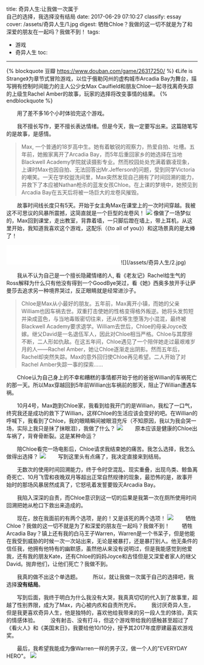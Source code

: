 title: 奇异人生:让我做一次属于<br />自己的选择，我选择没有结局
date: 2017-06-29 07:10:27
classify: essay
cover: /assets/奇异人生/1.jpg
digest: 牺牲Chloe？我做的这一切不就是为了和深爱的朋友在一起吗？我做不到！
tags:
 - 游戏
 - 奇异人生
toc:
---

{% blockquote 豆瓣 https://www.douban.com/game/26317250/ %}
《Life is Strange》为章节式冒险游戏，以位于俄勒冈州的虚构城市Arcadia Bay为舞台，描写拥有控制时间能力的主人公少女Max Caulfield和朋友Chloe一起寻找离奇失踪的上级生Rachel Amber的故事，玩家的选择将改变事情的结果。
{% endblockquote %}

&emsp;&emsp;用了差不多16个小时体验完这个游戏。

&emsp;&emsp;我不擅长写作，更不擅长表达情绪。但是今天，我一定要写出来。这篇随笔写的是故事，是感情。

> Max, 一个普通的18岁高中生。她有着敏锐的观察力，热爱自拍、吐槽。五年前，她搬家离开了Arcadia Bay，而5年后重回家乡的她选择在当地Blackwell Academy学院就读摄影专业。然而校园处处充满着霸凌现象，上课时Max也因自拍、无法回答出Mr.Jefferson的问题，受到同学Victoria的嘲笑。一天在学校盥洗间里，Max突然发现自己拥有了时间回溯的能力，并救下了本应被Nathan枪杀的蓝发女孩Chloe。在上课的梦境中，她预见到Arcadia Bay在五天后将被一场巨大的龙卷风摧毁。

&emsp;&emsp;故事时间线长度只有5天。开始于女主角Max在课堂上的一次时间穿越。我被这不可思议的风暴所震撼，这简直就是一个巨型的龙卷风！
![](/assets/奇异人生/1.jpg)
像做了一场梦似的，Max回到课堂，走出教室，背靠着墙，一只脚后蹬在墙上，带上耳机，从这里开始，我知道我喜欢这个游戏，这配乐（《to all of you》）和这场景真的是太棒了！
<iframe frameborder="no" border="0" marginwidth="0" marginheight="0" width=298 height=52 src="//music.163.com/outchain/player?type=2&id=30496506&auto=0&height=32"></iframe>
![](/assets/奇异人生/2.jpg)

&emsp;&emsp;我从不认为自己是一个擅长隐藏情绪的人, 看《老友记》Rachel给生气的Ross解释为什么只有他没有得到一个GoodBye哭过，看《她》西奥多放开手让萨曼莎去追求另一种境界哭过，反正眼睛就是经常进沙子。

> Chloe是Max从小最好的朋友。五年前，Max离开小镇，而她的父亲William也因车祸去世。双重打击使她的性格变得格外叛逆。她将头发剪短并染成蓝色，与当地毒贩密切往来，还从优等生堕落为小混混，最终被Blackwell Academy要求退学。William去世后，Chloe的母亲Joyce改嫁。继父David是一名退伍军人，因此对Chloe相当严格。Chloe与其摩擦不断，二人形如仇敌。在这五年间，Chloe遇见了一个陪伴她走过最艰难岁月的人——Rachel Amber，她让Chloe逐渐走出阴影。然而五年后，Rachel却突然失踪。Max的意外回归使Chloe再见希望。二人开始了对Rachel Amber失踪一事的探索……

&emsp;&emsp;Chloe认为自己身上的不幸和糟糕的事情都开始于他的爸爸Willian的车祸死亡的那一天。所以Max穿越回到5年前Willian出车祸前的那天，阻止了Willian遭遇车祸。

&emsp;&emsp;10月4号，Max跑到Chloe家，我看到给我开门的是Willian，我松了一口气，终究我还是成功的救下了Willian，这样Chloe的生活应该会变好的吧。在Willian的呼喊下，我看到了Chloe，我的眼睛瞬间被眼泪充斥（不知原因，我以为我会哭一场，实际上我只是抹了抹眼泪），我做了什么？
![](/assets/奇异人生/3.jpg)
&emsp;&emsp;原本应该是健康的Chloe出车祸了，背脊骨断裂。这是某种命运？

&emsp;&emsp;陪Chloe看完一场电影后，Chloe请求我结束她的痛苦。我怎么选择，我怎么做得出选择？
![](/assets/奇异人生/4.jpg)
&emsp;&emsp;写到这里头有点痛了，我决定直接来到结局。

&emsp;&emsp;无数次的使用时间回溯能力，终于令时空混乱、现实重叠，出现鸟类、鲸鱼离奇死亡、10月飞雪和夜晚双月等超出正常自然规律的现象，最恐怖的是，故事开始时的那场风暴居然成真了，它怒吼着发誓要毁灭Arcadia Bay。

&emsp;&emsp;我陷入深深的自责，而Chloe意识到这一切的后果是我第一次在厕所使用时间回溯把她从枪口下救出来造成的。

&emsp;&emsp;现在，放在我面前的有两个选项，是的！又是该死的两个选项！
![](/assets/奇异人生/5.jpg)
&emsp;&emsp;牺牲Chloe？我做的这一切不就是为了和深爱的朋友在一起吗？我做不到！
&emsp;&emsp;牺牲Arcadia Bay？镇上还有我的白马王子Warren，Warren是一个书呆子，但是他能在我受到威胁的时候一次一次站出来，无论是被暴打，还是暴打别人。他无条件的信任我，他拥有他特有的幽默感，虽然他从来没有说明过，但是我能感觉到他爱我，还有我的朋友Kate，还有Chloe的妈妈Joyce和古怪但是又深爱者家人的继父David。抛弃他们，让他们死亡？我做不到。

&emsp;&emsp;我真的做不出这个单选题。
&emsp;&emsp;所以，就让我做一次属于自己的选择吧，我选择**没有结局**。

&emsp;&emsp;写到后面，我终于明白为什么我没有大哭，我真真切切的代入到了故事里，超越了性别界限，成为了Max，内心被内疚和自责所充斥。
&emsp;&emsp;我讨厌奇异人生，但是我更喜欢奇异人生，他是独特的，喜欢他给我带来的另一段人生的体验，真实的情感体验。
&emsp;&emsp;没有射击、没有打斗，但这个游戏带给我的感触甚至超过了《看火人》和《美国末日》，我要给他10/10分，授予其2017年度廖建最喜欢游戏奖。

&emsp;&emsp;最后，我希望我能成为像Warren一样的男子汉，做一个人的"EVERYDAY HERO"。
![](/assets/奇异人生/6.jpg)